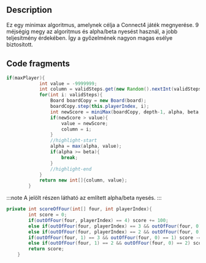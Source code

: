 ## Description

Ez egy minimax algoritmus, amelynek célja a Connect4 játék megnyerése. 9 méjségig megy az algoritmus és alpha/beta nyesést használ, a jobb teljesítmény érdekében. Így a győzelmének nagyon magas esélye biztosított.

## Code fragments

```java title="max algoritmus" showLineNumbers
if(maxPlayer){
            int value = -9999999;
            int column = validSteps.get(new Random().nextInt(validSteps.size()));
            for(int i: validSteps){
                Board boardCopy = new Board(board);
                boardCopy.step(this.playerIndex, i);
                int newScore = miniMax(boardCopy, depth-1, alpha, beta, false)[1];
                if(newScore > value){
                    value = newScore;
                    column = i;
                }
                //highlight-start
                alpha = max(alpha, value);
                if(alpha >= beta){
                    break;
                }
                //highlight-end
            }
            return new int[]{column, value};
        }
```
:::note
A jelölt részen látható az említett alpha/beta nyesés.
:::
```java title="Score calcing" showLineNumbers
private int scoreOfFour(int[] four, int playerIndex){
        int score = 0;
        if(outOfFour(four, playerIndex) == 4) score += 100;
        else if(outOfFour(four, playerIndex) == 3 && outOfFour(four, 0) == 1) score += 5;
        else if(outOfFour(four, playerIndex) == 2 && outOfFour(four, 0) == 2) score += 2;
        if(outOfFour(four, 1) == 3 && outOfFour(four, 0) == 1) score -= 100;
        else if(outOfFour(four, 1) == 2 && outOfFour(four, 0) == 2) score -= 2;
        return score;
    }
```